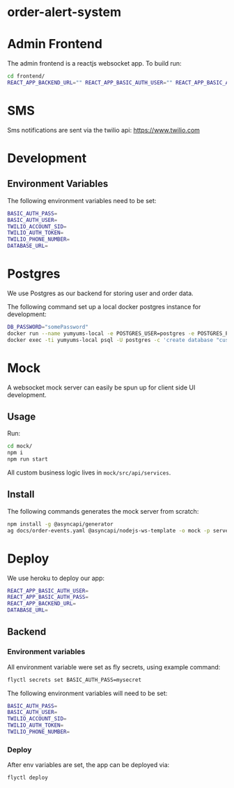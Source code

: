 # order-alert-system

# Admin Frontend
The admin frontend is a reactjs websocket app. To build run:
``` bash
cd frontend/
REACT_APP_BACKEND_URL="" REACT_APP_BASIC_AUTH_USER="" REACT_APP_BASIC_AUTH_PASS="" npm run build
```

# SMS
Sms notifications are sent via the twilio api: https://www.twilio.com

# Development
## Environment Variables
The following environment variables need to be set:
``` bash 
BASIC_AUTH_PASS=
BASIC_AUTH_USER=
TWILIO_ACCOUNT_SID=
TWILIO_AUTH_TOKEN=
TWILIO_PHONE_NUMBER=
DATABASE_URL=
```

# Postgres
We use Postgres as our backend for storing user and order data.

The following command set up a local docker postgres instance for development:
``` bash
DB_PASSWORD="somePassword"
docker run --name yumyums-local -e POSTGRES_USER=postgres -e POSTGRES_PASSWORD=${DB_PASSWORD}  -p 5432:5432 -d postgres
docker exec -ti yumyums-local psql -U postgres -c 'create database "customer_orders";'
```

# Mock
A websocket mock server can easily be spun up for client side UI development.

## Usage
Run:
``` bash
cd mock/
npm i
npm run start
```

All custom business logic lives in `mock/src/api/services`.

## Install
The following commands generates the mock server from scratch:
``` bash
npm install -g @asyncapi/generator
ag docs/order-events.yaml @asyncapi/nodejs-ws-template -o mock -p server=dev
```

# Deploy
We use heroku to deploy our app:

``` bash
REACT_APP_BASIC_AUTH_USER=
REACT_APP_BASIC_AUTH_PASS=
REACT_APP_BACKEND_URL=
DATABASE_URL=
```
## Backend
### Environment variables
All environment variable were set as fly secrets, using example command:
``` bash
flyctl secrets set BASIC_AUTH_PASS=mysecret
```
The following environment variables will need to be set:
``` bash
BASIC_AUTH_PASS=
BASIC_AUTH_USER=
TWILIO_ACCOUNT_SID=
TWILIO_AUTH_TOKEN=
TWILIO_PHONE_NUMBER=
```

### Deploy
After env variables are set, the app can be deployed via:
``` bash
flyctl deploy
```